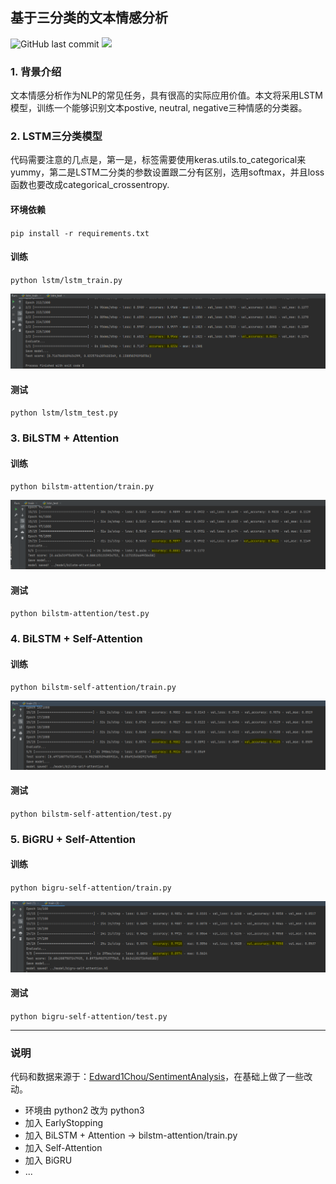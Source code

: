 ## 基于三分类的文本情感分析
![GitHub last commit](https://img.shields.io/github/last-commit/yaokui2018/SentimentAnalysis)
![](https://img.shields.io/badge/python-3.7-blue)

### 1. 背景介绍

文本情感分析作为NLP的常见任务，具有很高的实际应用价值。本文将采用LSTM模型，训练一个能够识别文本postive, neutral, negative三种情感的分类器。

### 2. LSTM三分类模型

代码需要注意的几点是，第一是，标签需要使用keras.utils.to_categorical来yummy，第二是LSTM二分类的参数设置跟二分有区别，选用softmax，并且loss函数也要改成categorical_crossentropy.

#### 环境依赖
`pip install -r requirements.txt`
#### 训练
`python lstm/lstm_train.py`

![效果图](imgs/result.png)
#### 测试
`python lstm/lstm_test.py`

### 3. BiLSTM + Attention
#### 训练
`python bilstm-attention/train.py`

![效果图](imgs/bilstm-attention.png)
#### 测试
`python bilstm-attention/test.py`

### 4. BiLSTM + Self-Attention
#### 训练
`python bilstm-self-attention/train.py`

![效果图](imgs/bilstm-self-attention.png)
#### 测试
`python bilstm-self-attention/test.py`

### 5. BiGRU + Self-Attention
#### 训练
`python bigru-self-attention/train.py`

![效果图](imgs/bigru-self-attention.png)
#### 测试
`python bigru-self-attention/test.py`

---

### 说明
代码和数据来源于：[Edward1Chou/SentimentAnalysis](https://github.com/Edward1Chou/SentimentAnalysis)，在基础上做了一些改动。
- 环境由 python2 改为 python3
- 加入 EarlyStopping
- 加入 BiLSTM + Attention -> bilstm-attention/train.py
- 加入 Self-Attention
- 加入 BiGRU
- ...
